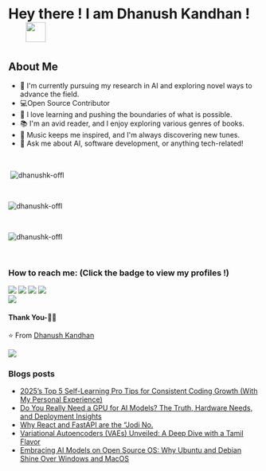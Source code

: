 # Hey there ! I am Dhanush Kandhan ! &emsp;  <img src="https://github.com/TheDudeThatCode/TheDudeThatCode/blob/master/Assets/Hi.gif" width="40px">

## About Me
- 🌱 I'm currently pursuing my research in AI and exploring novel ways to advance the field.
- 💻Open Source Contributor
- 🚀 I love learning and pushing the boundaries of what is possible.
- 📚 I'm an avid reader, and I enjoy exploring various genres of books.
- 🎵 Music keeps me inspired, and I'm always discovering new tunes.
- 💬 Ask me about AI, software development, or anything tech-related!
<br>

<p>&nbsp;<img align="center" src="https://github-readme-stats.vercel.app/api?username=dhanushk-offl&show_icons=true&locale=en" alt="dhanushk-offl" /></p><br>

<p><img align="center" src="https://github-readme-stats.vercel.app/api/top-langs?username=dhanushk-offl&show_icons=true&locale=en&layout=compact" alt="dhanushk-offl" /></p>
<br>

<p><img align="center" src="https://github-readme-streak-stats.herokuapp.com/?user=dhanushk-offl&" alt="dhanushk-offl" /></p> <br>

### How to reach me: <strong>(Click the badge to view my profiles !)</strong>

<a href="mailto:dhanushkandhan75@gmail.com"><img src="https://img.shields.io/badge/dhanushkandhan75@gmail.com-%23D14836.svg?&style=for-the-badge&logo=gmail&logoColor=white"></a>   <a  href="https://www.instagram.com/itsmedhanushk_"><img src="https://img.shields.io/badge/@itsmedhanushk_-%23E4405F.svg?&style=for-the-badge&logo=instagram&logoColor=white"></a>   <a href="https://www.linkedin.com/in/dhanushkandhan/"><img src="https://img.shields.io/badge/Dhanush Kandhan-%230077B5.svg?&style=for-the-badge&logo=linkedin&logoColor=white" ></a>   <a  href="https://itzmedhanu.medium.com/"><img src="https://img.shields.io/badge/@itzmedhanu-%2312100E.svg?&style=for-the-badge&logo=medium&logoColor=white"></a><a href="https://www.buymeacoffee.com/itzmedhanu"><br><img src="https://img.buymeacoffee.com/button-api/?text=Buy me a coffee&emoji=☕&slug=itzmedhanu&button_colour=40DCA5&font_colour=ffffff&font_family=Cookie&outline_colour=000000&coffee_colour=FFDD00" /></a>

#### Thank You-🙏🏼

⭐️ From [Dhanush Kandhan](https://itsdhanu.me)

[![](https://visitcount.itsvg.in/api?id=dhanushk-offl&label=Profile%20Views&icon=6&pretty=false)](https://visitcount.itsvg.in)

### Blogs posts
<!-- BLOG-POST-LIST:START -->
- [2025’s Top 5 Self-Learning Pro Tips for Consistent Coding Growth &lpar;With My Personal Experience&rpar;](https://itzmedhanu.medium.com/2025s-top-5-self-learning-pro-tips-for-consistent-coding-growth-with-my-personal-experience-4510c33d2d48?source=rss-34d8ff7cd5f5------2)
- [Do You Really Need a GPU for AI Models? The Truth, Hardware Needs, and Deployment Insights](https://itzmedhanu.medium.com/do-you-really-need-a-gpu-for-ai-models-the-truth-hardware-needs-and-deployment-insights-37b650adfb91?source=rss-34d8ff7cd5f5------2)
- [Why React and FastAPI are the “Jodi No.](https://itzmedhanu.medium.com/why-react-and-fastapi-are-the-jodi-no-37fd32ea279a?source=rss-34d8ff7cd5f5------2)
- [Variational Autoencoders &lpar;VAEs&rpar; Unveiled: A Deep Dive with a Tamil Flavor](https://itzmedhanu.medium.com/variational-autoencoders-vaes-unveiled-a-deep-dive-with-a-tamil-flavor-940cccdf468e?source=rss-34d8ff7cd5f5------2)
- [Embracing AI Models on Open Source OS: Why Ubuntu and Debian Shine Over Windows and MacOS](https://itzmedhanu.medium.com/embracing-ai-models-on-open-source-os-why-ubuntu-and-debian-shine-over-windows-and-macos-e5de91b92be3?source=rss-34d8ff7cd5f5------2)
<!-- BLOG-POST-LIST:END -->

<!---
dhanushk-offl/dhanushk-offl is a ✨ special ✨ repository because its `README.md` (this file) appears on your GitHub profile.
You can click the Preview link to take a look at your changes.
--->
